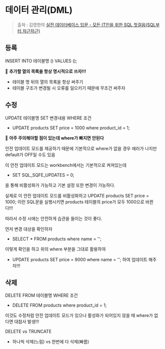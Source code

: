 데이터 관리(DML)
==
> 출처 : 김영한의 [실전 데이터베이스 입문 - 모든 IT인을 위한 SQL 첫걸음(SQL부터 차근차근)](https://www.inflearn.com/course/김영한-실전-데이터베이스-입문/dashboard)

등록
--
INSERT INTO 테이블명 () VALUES ();

:rocket: **추가할 열의 목록을 항상 명시적으로 쓰자!!!**
- 테이블 명 뒤의 열의 목록을 항상 써주기
- 테이블 구조가 변경될 시 오류를 일으키기 때문에 무조건 써주자

수정
--
UPDATE 테이블명 SET 변경내용 WHERE 조건
- UPDATE products SET price = 1000 where product_id = 1;

:rocket: **아주 주의해야할 점이 있는데 where가 빠지면 안된다**

안전 업데이트 모드를 제공하기 때문에 기본적으로 where가 없을 경우 에러가 나지만 default가 OFF일 수도 있음

이 안전 업데이트 모드는 workbench에서는 기본적으로 켜져있는데
- SET SQL_SQFE_UPDATES = 0;

을 통해 비활성화가 가능하고 기본 설정 또한 변경이 가능하다.

실제로 이 안전 업데이트 모드를 비활성화하고 UPDATE products SET price = 1000; 이런 SQL문을 실행시키면 products 테이블의 price가 모두 1000으로 바뀐다!!!

따라서 수정 시에는 안전하게 습관을 들이는 것이 좋다.

먼저 변경 대상을 확인하자
- SELECT * FROM products where name = '';

이렇게 확인을 하고 위의 where 부분을 그대로 활용하여
- UPDATE products SET price = 9000 where name = '';
하여 업데이트 해주자!!!

삭제
--
DELETE FROM 테이블명 WHERE 조건
- DELETE FROM products where product_id = 1;

이것도 수정처럼 안전 업데이트 모드가 있으나 활성화가 되어있지 않을 때 where가 없다면 대참사 발생!!!

DELETE vs TRUNCATE
- 하나씩 삭제(느림) vs 한번에 다 삭제(빠름)